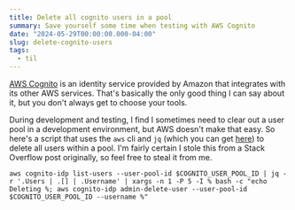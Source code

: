 ```yaml
---
title: Delete all cognito users in a pool
summary: Save yourself some time when testing with AWS Cognito
date: "2024-05-29T00:00:00.000-04:00"
slug: delete-cognito-users
tags:
  - til
---
```


[AWS Cognito](https://aws.amazon.com/cognito/) is an identity service provided by Amazon that integrates with its other AWS services. That's basically the only good thing I can say about it, but you don't always get to choose your tools.

During development and testing, I find I sometimes need to clear out a user pool in a development environment, but AWS doesn't make that easy. So here's a script that uses the `aws` cli and `jq` (which you can get [here](https://github.com/jqlang/jq)) to delete all users within a pool. I'm fairly certain I stole this from a Stack Overflow post originally, so feel free to steal it from me.

```shell
aws cognito-idp list-users --user-pool-id $COGNITO_USER_POOL_ID | jq -r '.Users | .[] | .Username' | xargs -n 1 -P 5 -I % bash -c "echo Deleting %; aws cognito-idp admin-delete-user --user-pool-id $COGNITO_USER_POOL_ID --username %"
```
